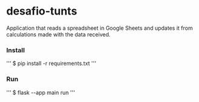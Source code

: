 ﻿# desafio-tunts

Application that reads a spreadsheet in Google Sheets and updates it from
calculations made with the data received.

### Install
'''
$ pip install -r requirements.txt
'''

### Run

'''
$ flask --app main run
'''
